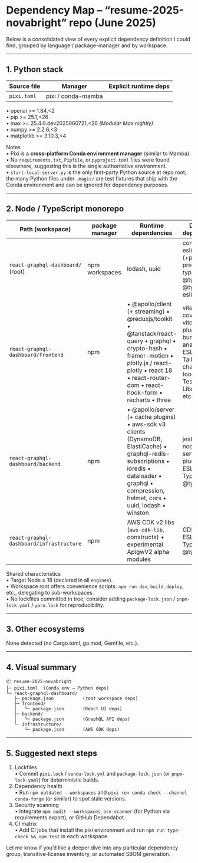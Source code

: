# Dependency Map – “resume-2025-novabright” repo (June 2025)

Below is a consolidated view of every explicit dependency definition I could find, grouped by language / package-manager and by workspace.

---

## 1. Python stack

Source file     | Manager | Explicit runtime deps  
-----------------|---------|---------------------------------------------  
`pixi.toml`     | pixi / conda-mamba |  
• openai >= 1.84,<2  
• pip >= 25.1,<26  
• max >= 25.4.0.dev2025060721,<26   *(Modular Max nightly)*  
• numpy >= 2.2.6,<3  
• matplotlib >= 3.10.3,<4  

Notes  
• Pixi is a **cross-platform Conda environment manager** (similar to Mamba).  
• No `requirements.txt`, `Pipfile`, or `pyproject.toml` files were found elsewhere, suggesting this is the single authoritative environment.  
• `start-local-server.py` is the only first-party Python source at repo root; the many Python files under `.magic/` are test fixtures that ship with the Conda environment and can be ignored for dependency purposes.

---

## 2. Node / TypeScript monorepo  
Path (workspace) | package manager | Runtime dependencies | Dev-only dependencies  
-----------------|-----------------|---------------------|-----------------------  
`react-graphql-dashboard/` (root) | npm workspaces | lodash, uuid | concurrently, eslint (+plugins), prettier, typescript, @types/node, @typescript-eslint/*  
`react-graphql-dashboard/frontend` | npm | • @apollo/client (+ streaming) • @reduxjs/toolkit • @tanstack/react-query • graphql • crypto-hash • framer-motion • plotly.js / react-plotly • react 18 • react-router-dom • react-hook-form • recharts • three | vitest (+ ui, coverage), vite (+ react plugin & bundle-analyzer), ESLint stack, Tailwind build chain, TS tooling, Testing Library types, etc.  
`react-graphql-dashboard/backend` | npm | • @apollo/server (+ cache plugins) • aws-sdk v3 clients (DynamoDB, ElastiCache) • graphql-redis-subscriptions • ioredis • dataloader • graphql • compression, helmet, cors • uuid, lodash • winston | jest, ts-jest, nodemon, serverless (& plugins), ESLint, TypeScript, @types/*  
`react-graphql-dashboard/infrastructure` | npm | AWS CDK v2 libs (`aws-cdk-lib`, constructs) + experimental ApigwV2 alpha modules | CDK CLI, jest, ESLint, TypeScript, @types/*  

Shared characteristics  
• Target Node ≥ 18 (declared in all `engines`).  
• Workspace root offers convenience scripts: `npm run dev`, `build`, `deploy`, etc., delegating to sub-workspaces.  
• No lockfiles committed in tree; consider adding `package-lock.json` / `pnpm-lock.yaml` / `yarn.lock` for reproducibility.

---

## 3. Other ecosystems

None detected (no Cargo.toml, go.mod, Gemfile, etc.).

---

## 4. Visual summary

```
📦 resume-2025-novabright
├─ pixi.toml  (Conda env → Python deps)
└─ react-graphql-dashboard/
   ├─ package.json           (root workspace deps)
   ├─ frontend/
   │   └─ package.json       (React UI deps)
   ├─ backend/
   │   └─ package.json       (GraphQL API deps)
   └─ infrastructure/
       └─ package.json       (AWS CDK deps)
```

---

## 5. Suggested next steps

1. Lockfiles  
   • Commit `pixi.lock` / `conda-lock.yml` and `package-lock.json` (or `pnpm-lock.yaml`) for deterministic builds.  
2. Dependency health  
   • Run `npm outdated --workspaces` and `pixi run conda check --channel conda-forge` (or similar) to spot stale versions.  
3. Security scanning  
   • Integrate `npm audit --workspaces`, `osv-scanner` (for Python via requirements export), or GitHub Dependabot.  
4. CI matrix  
   • Add CI jobs that install the pixi environment and run `npm run type-check && npm test` in each workspace.  

Let me know if you’d like a deeper dive into any particular dependency group, transitive-license inventory, or automated SBOM generation.